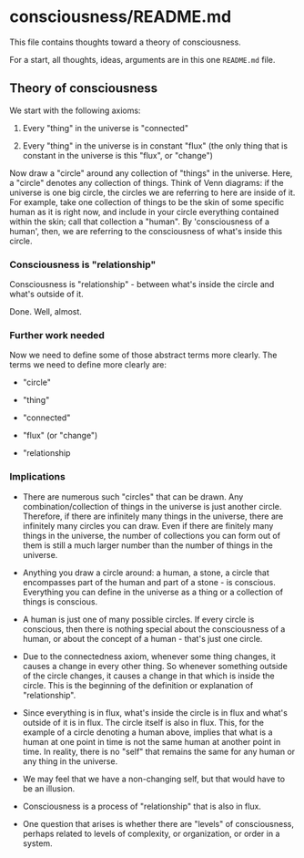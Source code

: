 # consciousness/README.md

This file contains thoughts toward a theory of consciousness.

For a start, all thoughts, ideas, arguments are in this one
`README.md` file.

## Theory of consciousness

We start with the following axioms:

1. Every "thing" in the universe is "connected"

2. Every "thing" in the universe is in constant "flux" (the only thing
   that is constant in the universe is this "flux", or "change")

Now draw a "circle" around any collection of "things" in the universe.
Here, a "circle" denotes any collection of things. Think of Venn
diagrams: if the universe is one big circle, the circles we are
referring to here are inside of it.  For example, take one collection
of things to be the skin of some specific human as it is right now,
and include in your circle everything contained within the skin; call
that collection a "human".  By 'consciousness of a human', then, we
are referring to the consciousness of what's inside this circle.

### Consciousness is "relationship"

Consciousness is "relationship" - between what's inside the circle and
what's outside of it.

Done. Well, almost.

### Further work needed

Now we need to define some of those abstract terms more clearly. The
terms we need to define more clearly are:

* "circle"

* "thing"

* "connected"

* "flux" (or "change")

* "relationship

### Implications

* There are numerous such "circles" that can be drawn.  Any
  combination/collection of things in the universe is just another
  circle. Therefore, if there are infinitely many things in the
  universe, there are infinitely many circles you can draw. Even if
  there are finitely many things in the universe, the number of
  collections you can form out of them is still a much larger number
  than the number of things in the universe.

* Anything you draw a circle around: a human, a stone, a circle that
  encompasses part of the human and part of a stone - is
  conscious. Everything you can define in the universe as a thing or a
  collection of things is conscious.

* A human is just one of many possible circles. If every circle is
  conscious, then there is nothing special about the consciousness of
  a human, or about the concept of a human - that's just one circle.

* Due to the connectedness axiom, whenever some thing changes, it
  causes a change in every other thing. So whenever something outside
  of the circle changes, it causes a change in that which is inside
  the circle.  This is the beginning of the definition or explanation
  of "relationship".

* Since everything is in flux, what's inside the circle is in flux and
  what's outside of it is in flux. The circle itself is also in
  flux. This, for the example of a circle denoting a human above,
  implies that what is a human at one point in time is not the same
  human at another point in time. In reality, there is no "self" that
  remains the same for any human or any thing in the universe.

* We may feel that we have a non-changing self, but that would have to
  be an illusion.

* Consciousness is a process of "relationship" that is also in flux.

* One question that arises is whether there are "levels" of
  consciousness, perhaps related to levels of complexity, or
  organization, or order in a system.
